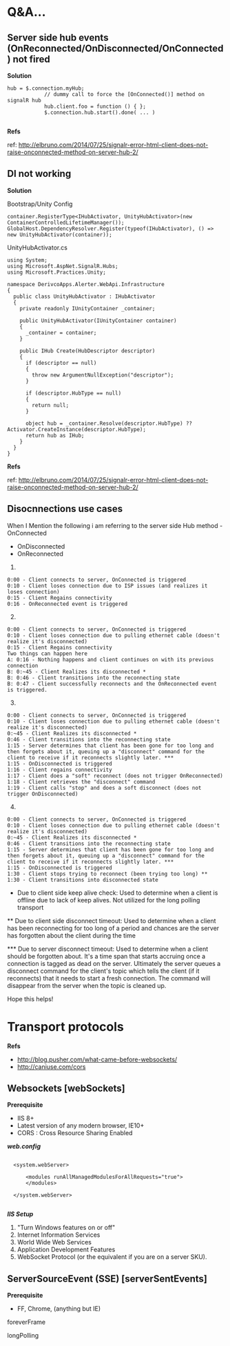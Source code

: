 Q&A... 
===

Server side hub events (OnReconnected/OnDisconnected/OnConnected) not fired
---------------------------------------------------------------------------

**Solution**

```
hub = $.connection.myHub;
            // dummy call to force the [OnConnected()] method on signalR hub
            hub.client.foo = function () { };
            $.connection.hub.start().done( ... )
            
```
**Refs**

ref: http://elbruno.com/2014/07/25/signalr-error-html-client-does-not-raise-onconnected-method-on-server-hub-2/


DI not working
--------------

**Solution**



Bootstrap/Unity Config

```
container.RegisterType<IHubActivator, UnityHubActivator>(new ContainerControlledLifetimeManager());
GlobalHost.DependencyResolver.Register(typeof(IHubActivator), () => new UnityHubActivator(container));
```

UnityHubActivator.cs
```
using System;
using Microsoft.AspNet.SignalR.Hubs;
using Microsoft.Practices.Unity;

namespace DerivcoApps.Alerter.WebApi.Infrastructure
{
  public class UnityHubActivator : IHubActivator
  {
    private readonly IUnityContainer _container;

    public UnityHubActivator(IUnityContainer container)
    {
      _container = container;
    }

    public IHub Create(HubDescriptor descriptor)
    {
      if (descriptor == null)
      {
        throw new ArgumentNullException("descriptor");
      }

      if (descriptor.HubType == null)
      {
        return null;
      }

      object hub = _container.Resolve(descriptor.HubType) ?? Activator.CreateInstance(descriptor.HubType);
      return hub as IHub;
    }
  }
}
```





**Refs**

ref: http://elbruno.com/2014/07/25/signalr-error-html-client-does-not-raise-onconnected-method-on-server-hub-2/


Disocnnections use cases
------------------------



When I Mention the following i am referring to the server side Hub method - OnConnected
- OnDisconnected
- OnReconnected

1)

```
0:00 - Client connects to server, OnConnected is triggered
0:10 - Client loses connection due to ISP issues (and realizes it loses connection)
0:15 - Client Regains connectivity
0:16 - OnReconnected event is triggered
```

2)
```
0:00 - Client connects to server, OnConnected is triggered
0:10 - Client loses connection due to pulling ethernet cable (doesn't realize it's disconnected)
0:15 - Client Regains connectivity
Two things can happen here
A: 0:16 - Nothing happens and client continues on with its previous connection
B: 0:~45 - Client Realizes its disconnected *
B: 0:46 - Client transitions into the reconnecting state
B: 0:47 - Client successfully reconnects and the OnReconnected event is triggered.
```
3)
```
0:00 - Client connects to server, OnConnected is triggered
0:10 - Client loses connection due to pulling ethernet cable (doesn't realize it's disconnected)
0:~45 - Client Realizes its disconnected *
0:46 - Client transitions into the reconnecting state
1:15 - Server determines that client has been gone for too long and then forgets about it, queuing up a "disconnect" command for the client to receive if it reconnects slightly later. ***
1:15 - OnDisconnected is triggered
1:16 - Client regains connectivity
1:17 - Client does a "soft" reconnect (does not trigger OnReconnected)
1:18 - Client retrieves the "disconnect" command
1:19 - Client calls "stop" and does a soft disconnect (does not trigger OnDisconnected)
```
4)
```
0:00 - Client connects to server, OnConnected is triggered
0:10 - Client loses connection due to pulling ethernet cable (doesn't realize it's disconnected)
0:~45 - Client Realizes its disconnected *
0:46 - Client transitions into the reconnecting state
1:15 - Server determines that client has been gone for too long and then forgets about it, queuing up a "disconnect" command for the client to receive if it reconnects slightly later. ***
1:15 - OnDisconnected is triggered
1:30 - Client stops trying to reconnect (been trying too long) **
1:30 - Client transitions into disconnected state
```

* Due to client side keep alive check: Used to determine when a client is offline due to lack of keep alives. Not utilized for the long polling transport

** Due to client side disconnect timeout: Used to determine when a client has been reconnecting for too long of a period and chances are the server has forgotten about the client during the time

*** Due to server disconnect timeout: Used to determine when a client should be forgotten about. It's a time span that starts accruing once a connection is tagged as dead on the server. Ultimately the server queues a disconnect command for the client's topic which tells the client (if it reconnects) that it needs to start a fresh connection. The command will disappear from the server when the topic is cleaned up.

Hope this helps!



Transport protocols
===================

**Refs**

- http://blog.pusher.com/what-came-before-websockets/
- http://caniuse.com/cors


Websockets [webSockets]
-----------------------

**Prerequisite**

- IIS 8+
- Latest version of any modern browser, IE10+
- CORS : Cross Resource Sharing Enabled

***web.config***

```

  <system.webServer>

      <modules runAllManagedModulesForAllRequests="true">
      </modules>
    
  </system.webServer>
  
```

***IIS Setup***


1. "Turn Windows features on or off" 
2. Internet Information Services
3. World Wide Web Services
4. Application Development Features
5. WebSocket Protocol (or the equivalent if you are on a server SKU).


ServerSourceEvent (SSE) [serverSentEvents]
------------------------------------------

**Prerequisite**

- FF, Chrome, (anything but IE)





foreverFrame


longPolling
